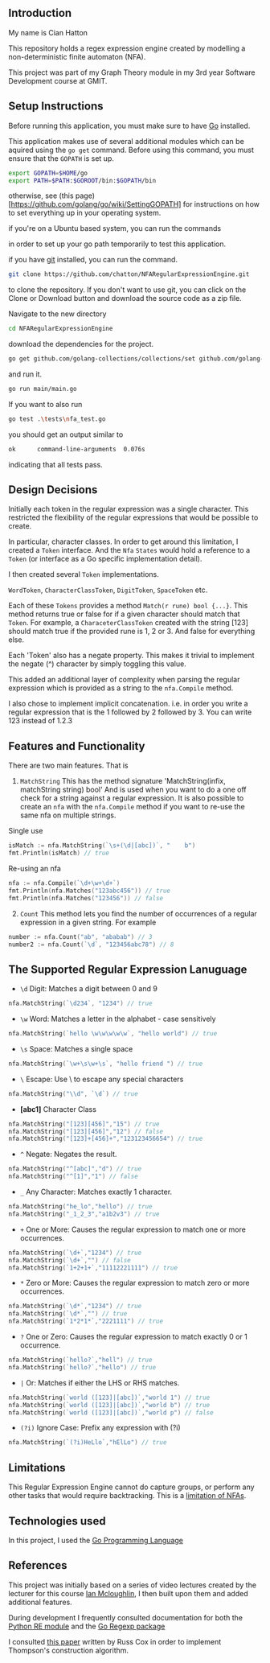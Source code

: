 ## Introduction

My name is Cian Hatton

This repository holds a regex expression engine created by modelling a non-deterministic finite automaton (NFA).

This project was part of my Graph Theory module in my 3rd year Software Development course at GMIT.

## Setup Instructions

Before running this application, you must make sure to have [Go](https://golang.org/dl/) installed.

This application makes use of several additional modules which can be aquired using the `go get` command. Before using this command, you must ensure that the `GOPATH` is set up. 

```bash
export GOPATH=$HOME/go
export PATH=$PATH:$GOROOT/bin:$GOPATH/bin
```
otherwise, see (this page)[https://github.com/golang/go/wiki/SettingGOPATH] for instructions on how to set everything up in your operating system.

if you're on a Ubuntu based system, you can run the commands


in order to set up your go path temporarily to test this application.


if you have [git](https://git-scm.com/downloads) installed, you can run the command.

```bash
git clone https://github.com/chatton/NFARegularExpressionEngine.git
```

to clone the repository. If you don't want to use git, you can click on the Clone or Download button and download the source code as a zip file.

Navigate to the new directory

```bash
cd NFARegularExpressionEngine
```

download the dependencies for the project.

```bash
go get github.com/golang-collections/collections/set github.com/golang-collections/collections/stack github.com/fatih/color
```

and run it.

```bash
go run main/main.go
```

If you want to also run 

```bash
go test .\tests\nfa_test.go
```

you should get an output similar to

```bash
ok      command-line-arguments  0.076s
```

indicating that all tests pass.

## Design Decisions

Initially each token in the regular expression was a single character. This restricted the flexibility of the regular expressions that would be possible to create.

In particular, character classes. In order to get around this limitation, I created a `Token` interface. And the `Nfa` `States` would hold a reference to a `Token` (or interface as a Go specific implementation detail).

I then created several `Token` implementations.

`WordToken`, `CharacterClassToken`, `DigitToken`, `SpaceToken` etc.

Each of these `Tokens` provides a method `Match(r rune) bool {...}`. This method returns true or false for if a given character should match that `Token`. For example, a `CharaceterClassToken` created with the string [123] should match true if the provided rune is 1, 2 or 3. And false for everything else.

Each 'Token' also has a negate property. This makes it trivial to implement the negate (^) character by simply toggling this value.

This added an additional layer of complexity when parsing the regular expression which is provided as a string to the `nfa.Compile` method.

I also chose to implement implicit concatenation. i.e. in order you write a regular expression that is the 1 followed by 2 followed by 3. You can write 123 instead of 1.2.3 


## Features and Functionality

There are two main features. That is

1. `MatchString` This has the method signature 'MatchString(infix, matchString string) bool' And is used when you want to do a one off check for a string against a regular expression. It is also possible to create an `nfa` with the `nfa.Compile` method if you want to re-use the same nfa on multiple strings.

Single use
```go
isMatch := nfa.MatchString(`\s+(\d|[abc])`, "    b")
fmt.Println(isMatch) // true
```

Re-using an nfa
```go
nfa := nfa.Compile(`\d+\w+\d+`)
fmt.Println(nfa.Matches("123abc456")) // true
fmt.Println(nfa.Matches("123456")) // false
```

2. `Count` This method lets you find the number of occurrences of a regular expression in a given string. For example

```go
number := nfa.Count("ab", "ababab") // 3
number2 := nfa.Count(`\d`, "123456abc78") // 8
```

## The Supported Regular Expression Lanuguage

- `\d`  Digit: Matches a digit between 0 and 9

```go
nfa.MatchString(`\d234`, "1234") // true
```

- `\w`  Word: Matches a letter in the alphabet - case sensitively

```go
nfa.MatchString(`hello \w\w\w\w\w`, "hello world") // true
```
- `\s`  Space: Matches a single space
```go
nfa.MatchString(`\w+\s\w+\s`, "hello friend ") // true
```
- `\` Escape: Use \ to escape any special characters
```go
nfa.MatchString("\\d", `\d`) // true
```
- **[abc1]** Character Class
```go
nfa.MatchString("[123][456]","15") // true
nfa.MatchString("[123][456]","12") // false
nfa.MatchString("[123]+[456]+","123123456654") // true
```
- `^` Negate: Negates the result.
```go
nfa.MatchString("^[abc]","d") // true
nfa.MatchString("^[1]","1") // false
```
- `_` Any Character: Matches exactly 1 character.

```go
nfa.MatchString("he_lo","hello") // true
nfa.MatchString("_1_2_3","a1b2v3") // true
```

- `+` One or More: Causes the regular expression to match one or more occurrences.

```go
nfa.MatchString(`\d+`,"1234") // true
nfa.MatchString(`\d+`,"") // false
nfa.MatchString(`1+2+1+`,"11112221111") // true
```

- `*` Zero or More: Causes the regular expression to match zero or more occurrences.
```go
nfa.MatchString(`\d*`,"1234") // true
nfa.MatchString(`\d*`,"") // true
nfa.MatchString(`1*2*1*`,"2221111") // true
```

- `?` One or Zero: Causes the regular expression to match exactly 0 or 1 occurrence.

```go
nfa.MatchString(`hello?`,"hell") // true
nfa.MatchString(`hello?`,"hello") // true
```

- `|` Or: Matches if either the LHS or RHS matches.
```go
nfa.MatchString(`world ([123]|[abc])`,"world 1") // true
nfa.MatchString(`world ([123]|[abc])`,"world b") // true
nfa.MatchString(`world ([123]|[abc])`,"world p") // false

```
- `(?i)` Ignore Case: Prefix any expression with (?i)

```go
nfa.MatchString(`(?i)HeLlo`,"hElLo") // true
```

## Limitations

This Regular Expression Engine cannot do capture groups, or perform any other tasks that would require backtracking. This is a [limitation of NFAs](http://useless-factor.blogspot.ie/2008/05/regexp-research.html).

## Technologies used

In this project, I used the [Go Programming Language](https://golang.org/)

## References

This project was initially based on a series of video lectures created by the lecturer for this course [Ian Mcloughlin](https://github.com/ianmcloughlin), I then built upon them and added additional features.

During development I frequently consulted documentation for both the [Python RE module](https://docs.python.org/3/library/re.html) and the [Go Regexp package](https://golang.org/pkg/regexp/)

I consulted [this paper](https://swtch.com/~rsc/regexp/regexp1.html) written by Russ Cox in order to implement Thompson's construction algorithm.


